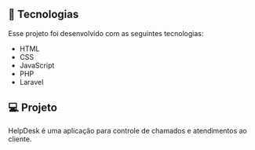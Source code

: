 ## 🚀 Tecnologias

Esse projeto foi desenvolvido com as seguintes tecnologias:

- HTML
- CSS
- JavaScript
- PHP
- Laravel

## 💻 Projeto

HelpDesk é uma aplicação para controle de chamados e atendimentos ao cliente.
